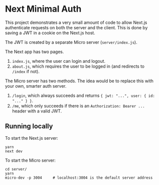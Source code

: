 # Next Minimal Auth

This project demonstrates a very small amount of code to allow Next.js authenticate requests on both the server and the client. This is done by saving a JWT in a cookie on the Next.js host.

The JWT is created by a separate Micro server (`server/index.js`).

The Next app has two pages.
1. `index.js`, where the user can login and logout.
2. `about.js`, which requires the user to be logged in (and redirects to `/index` if not).

The Micro server has two methods. The idea would be to replace this with your own, smarter auth server.
1. `/login`, which always succeeds and returns `{ jwt: "...", user: { id: "..." } }`.
2. `/me`, which only succeeds if there is an `Authorization: Bearer ...` header with a valid JWT.

## Running locally

To start the Next.js server:
```
yarn
next dev
```

To start the Micro server:
```
cd server/
yarn
micro-dev -p 3004     # localhost:3004 is the default server address
```
